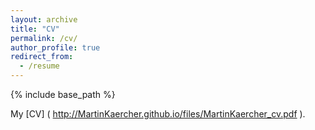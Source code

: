```yaml
---
layout: archive
title: "CV"
permalink: /cv/
author_profile: true
redirect_from:
  - /resume
---
```


{% include base_path %}

My [CV] ( http://MartinKaercher.github.io/files/MartinKaercher_cv.pdf ).
